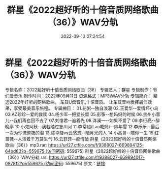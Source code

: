 ﻿---
title: 群星《2022超好听的十倍音质网络歌曲（36）》WAV分轨
date: 2022-09-13 07:24:54
categories: WAV车载音乐、镜像
tags: 华语中文
---
# 群星《2022超好听的十倍音质网络歌曲（36）》WAV分轨

专辑名称：2022超好听十倍音质网络歌曲（36）
专辑艺人：群星
专辑制作：爷们爱音乐
制作时间：2022年09月11日
资源格式：MP3\WAV分轨
专辑简介：
精选2022年好听的网络歌曲。
车载U盘音乐,十倍音质。
让车载音响发挥最佳效果，享受最美音乐旅程。
专辑曲目：
01.花粥--独自浪漫
02.王爱华--爱情坏小鸟
03.AZ珍珍--爱的救赎
04.杨少军--把爱长留
05.彭筝--想妈妈的时候
06.贵州小蓉儿--我们再也回不去了
07.刘惜君--追着光
08.洋澜一--如果不爱了
09.李行亮--醉晚亭
10.小鬼阿秋--我若踏过忘川河
11.李常超(Lao乾妈)--隔年雪
12.李乐乐--最后一次为你流整夜的泪
13.陈卓璇vs云悠悠--晒月光的人
14.小高哥--陪你一生
15.红蔷薇--人活着千万莫生气
16.云菲菲--痴情破
群星《2022超好听的十倍音质网络歌曲（36）》mp3.rar: https://url27.ctfile.com/f/9388027-669894125-64bd83?p=559675 (访问密码:
559675)
群星《2022超好听的十倍音质网络歌曲（36）》WAV分轨.rar: https://url27.ctfile.com/f/9388027-669894017-0878f2?p=559675 (访问密码:
559675)
原文：[链接](https://blog.sina.com.cn/s/blog_1647c7e7601030zdu.html)